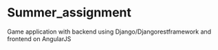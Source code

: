 # Summer_assignment
Game application with backend using Django/Djangorestframework and frontend on AngularJS
